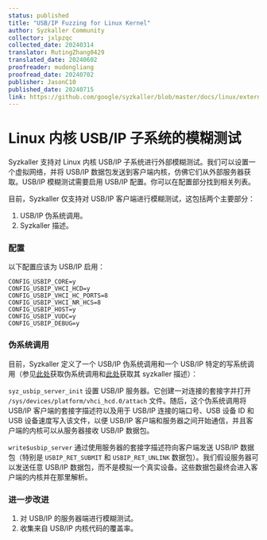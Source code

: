 ```yaml
---
status: published
title: "USB/IP Fuzzing for Linux Kernel"
author: Syzkaller Community
collector: jxlpzqc
collected_date: 20240314
translator: RutingZhang0429
translated_date: 20240602
proofreader: mudongliang
proofread_date: 20240702
publisher: JasonC10
published_date: 20240715
link: https://github.com/google/syzkaller/blob/master/docs/linux/external_fuzzing_usbip.md
---
```


# Linux 内核 USB/IP 子系统的模糊测试

Syzkaller 支持对 Linux 内核 USB/IP 子系统进行外部模糊测试。我们可以设置一个虚拟网络，并将 USB/IP 数据包发送到客户端内核，仿佛它们从外部服务器获取。USB/IP 模糊测试需要启用 USB/IP 配置。你可以在配置部分找到相关列表。

目前，Syzkaller 仅支持对 USB/IP 客户端进行模糊测试，这包括两个主要部分：

1. USB/IP 伪系统调用。
2. Syzkaller 描述。

### 配置

以下配置应该为 USB/IP 启用：

```
CONFIG_USBIP_CORE=y
CONFIG_USBIP_VHCI_HCD=y
CONFIG_USBIP_VHCI_HC_PORTS=8
CONFIG_USBIP_VHCI_NR_HCS=8
CONFIG_USBIP_HOST=y
CONFIG_USBIP_VUDC=y
CONFIG_USBIP_DEBUG=y
```

### 伪系统调用

目前，Syzkaller 定义了一个 USB/IP 伪系统调用和一个 USB/IP 特定的写系统调用（参见[此处](https://github.com/google/syzkaller/blob/master/executor/common_linux.h)获取伪系统调用和[此处](https://github.com/google/syzkaller/blob/master/sys/linux/usbip.txt)获取其 syzkaller 描述）：

`syz_usbip_server_init` 设置 USB/IP 服务器。它创建一对连接的套接字并打开 `/sys/devices/platform/vhci_hcd.0/attach` 文件。随后，这个伪系统调用将 USB/IP 客户端的套接字描述符以及用于 USB/IP 连接的端口号、USB 设备 ID 和 USB 设备速度写入该文件，以便 USB/IP 客户端和服务器之间开始通信，并且客户端的内核可以从服务器接收 USB/IP 数据包。

`write$usbip_server` 通过使用服务器的套接字描述符向客户端发送 USB/IP 数据包（特别是 `USBIP_RET_SUBMIT` 和 `USBIP_RET_UNLINK` 数据包）。我们假设服务器可以发送任意 USB/IP 数据包，而不是模拟一个真实设备。这些数据包最终会进入客户端的内核并在那里解析。

### 进一步改进

1. 对 USB/IP 的服务器端进行模糊测试。
2. 收集来自 USB/IP 内核代码的覆盖率。
